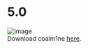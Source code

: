 # 5.0
![image](https://github.com/user-attachments/assets/c02b3161-9f5e-44a3-8ca2-c443ddaa7f89)\
Download coalm1ne [here](
https://rick.nerial.uk).
